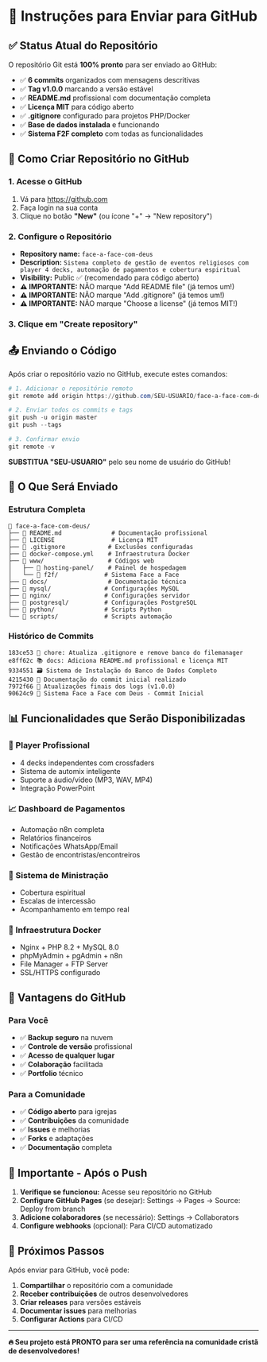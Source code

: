 # 🚀 Instruções para Enviar para GitHub

## ✅ Status Atual do Repositório

O repositório Git está **100% pronto** para ser enviado ao GitHub:

- ✅ **6 commits** organizados com mensagens descritivas
- ✅ **Tag v1.0.0** marcando a versão estável
- ✅ **README.md** profissional com documentação completa
- ✅ **Licença MIT** para código aberto
- ✅ **.gitignore** configurado para projetos PHP/Docker
- ✅ **Base de dados instalada** e funcionando
- ✅ **Sistema F2F completo** com todas as funcionalidades

## 🔗 Como Criar Repositório no GitHub

### 1. Acesse o GitHub
1. Vá para https://github.com
2. Faça login na sua conta
3. Clique no botão **"New"** (ou ícone "+" → "New repository")

### 2. Configure o Repositório
- **Repository name:** `face-a-face-com-deus`
- **Description:** `Sistema completo de gestão de eventos religiosos com player 4 decks, automação de pagamentos e cobertura espiritual`
- **Visibility:** Public ✅ (recomendado para código aberto)
- **⚠️ IMPORTANTE:** NÃO marque "Add README file" (já temos um!)
- **⚠️ IMPORTANTE:** NÃO marque "Add .gitignore" (já temos um!)
- **⚠️ IMPORTANTE:** NÃO marque "Choose a license" (já temos MIT!)

### 3. Clique em "Create repository"

## 📤 Enviando o Código

Após criar o repositório vazio no GitHub, execute estes comandos:

```powershell
# 1. Adicionar o repositório remoto
git remote add origin https://github.com/SEU-USUARIO/face-a-face-com-deus.git

# 2. Enviar todos os commits e tags
git push -u origin master
git push --tags

# 3. Confirmar envio
git remote -v
```

**SUBSTITUA "SEU-USUARIO"** pelo seu nome de usuário do GitHub!

## 🎯 O Que Será Enviado

### Estrutura Completa
```
📁 face-a-face-com-deus/
├── 📄 README.md              # Documentação profissional
├── 📄 LICENSE                # Licença MIT
├── 📄 .gitignore            # Exclusões configuradas
├── 📄 docker-compose.yml    # Infraestrutura Docker
├── 📁 www/                  # Códigos web
│   ├── 📁 hosting-panel/    # Painel de hospedagem
│   └── 📁 f2f/             # Sistema Face a Face
├── 📁 docs/                 # Documentação técnica
├── 📁 mysql/               # Configurações MySQL
├── 📁 nginx/               # Configurações servidor
├── 📁 postgresql/          # Configurações PostgreSQL
├── 📁 python/              # Scripts Python
└── 📁 scripts/             # Scripts automação
```

### Histórico de Commits
```
183ce53 🔧 chore: Atualiza .gitignore e remove banco do filemanager
e8ff62c 📚 docs: Adiciona README.md profissional e licença MIT  
9334551 🗃️ Sistema de Instalação do Banco de Dados Completo
4215430 📝 Documentação do commit inicial realizado
7972f66 📝 Atualizações finais dos logs (v1.0.0)
90624c9 🎯 Sistema Face a Face com Deus - Commit Inicial
```

## 📊 Funcionalidades que Serão Disponibilizadas

### 🎵 Player Profissional
- 4 decks independentes com crossfaders
- Sistema de automix inteligente
- Suporte a áudio/vídeo (MP3, WAV, MP4)
- Integração PowerPoint

### 📈 Dashboard de Pagamentos  
- Automação n8n completa
- Relatórios financeiros
- Notificações WhatsApp/Email
- Gestão de encontristas/encontreiros

### 🙏 Sistema de Ministração
- Cobertura espiritual
- Escalas de intercessão
- Acompanhamento em tempo real

### 🐳 Infraestrutura Docker
- Nginx + PHP 8.2 + MySQL 8.0
- phpMyAdmin + pgAdmin + n8n
- File Manager + FTP Server
- SSL/HTTPS configurado

## 🌟 Vantagens do GitHub

### Para Você
- ✅ **Backup seguro** na nuvem
- ✅ **Controle de versão** profissional  
- ✅ **Acesso de qualquer lugar**
- ✅ **Colaboração** facilitada
- ✅ **Portfolio** técnico

### Para a Comunidade
- ✅ **Código aberto** para igrejas
- ✅ **Contribuições** da comunidade
- ✅ **Issues** e melhorias
- ✅ **Forks** e adaptações
- ✅ **Documentação** completa

## 🚨 Importante - Após o Push

1. **Verifique se funcionou:** Acesse seu repositório no GitHub
2. **Configure GitHub Pages** (se desejar): Settings → Pages → Source: Deploy from branch
3. **Adicione colaboradores** (se necessário): Settings → Collaborators
4. **Configure webhooks** (opcional): Para CI/CD automatizado

## 🎉 Próximos Passos

Após enviar para GitHub, você pode:

1. **Compartilhar** o repositório com a comunidade
2. **Receber contribuições** de outros desenvolvedores
3. **Criar releases** para versões estáveis
4. **Documentar issues** para melhorias
5. **Configurar Actions** para CI/CD

---

**🔥 Seu projeto está PRONTO para ser uma referência na comunidade cristã de desenvolvedores!**
